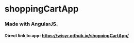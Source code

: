 # shoppingCartApp
### Made with AngularJS. 
#### Direct link to app: https://wisyr.github.io/shoppingCartApp/
